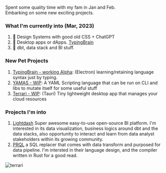 Spent some quality time with my fam in Jan and Feb. <br />
Embarking on some new exciting projects. <br />

### What I'm currently into (Mar, 2023)
1. 🎨 Design Systems with good old CSS + ChatGPT 
2. 📡 Desktop apps or dApps. [TypingBrain](https://github.com/the-watchmaker/typingbrain) 
3. 📝 dbt, data stack and BI stuff. 

### New Pet Projects
1. [TypingBrain - working Alpha](https://github.com/the-watchmaker/typingbrain): (Electron) learning/retaining language syntax just by typing. 
2. [YAMAS - WIP](https://github.com/the-watchmaker/yamas): A YAML Scripting language that can be run on CLI and libs to mutate itself for some useful stuff
3. [Terrari - WIP](https://github.com/the-watchmaker/terrari): (Tauri) Tiny lightweight desktop app that manages your cloud resources

### Projects I'm into
1. [Lightdash](https://github.com/lightdash/lightdash) Super awesome easy-to-use open-source BI platform. I'm interested in its data visualization, business logics around dbt and the data stacks, also opportunity to interact and learn from data analyst stakeholders within its growing community.
2. [PRQL](https://github.com/prql/prql) a SQL replacer that comes with data transform and purposed for data pipeline. I'm intersted in their language design, and the compiler written in Rust for a good read.

![terrari](https://user-images.githubusercontent.com/4682613/223883762-68697446-20be-4df5-883f-6ea1f49e7e2d.png)

